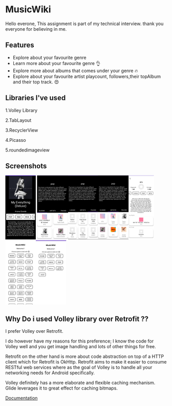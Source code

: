 
# MusicWiki

Hello everone,
This assignment is part of my technical interview.
thank you everyone for believing in me.





## Features

- Explore about your favourite genre
- Learn more about your favourite genre  👌
- Explore more about albums that comes under your   genre 🔥
- Explore about your favourite artist playcount, 
  followers,their topAlbum and their top track.
  😍
  



## Libraries I've used
1.Volley Library

2.TabLayout

3.RecyclerView

4.Picasso

5.roundedimageview

## Screenshots

<img src="https://github.com/DaRkSoUl1690/MusicWiki/blob/master/screenshots/ss1.jpg" height="200"/> <img src="https://github.com/DaRkSoUl1690/MusicWiki/blob/master/screenshots/ss2.jpg" height="200"/><img src="https://github.com/DaRkSoUl1690/MusicWiki/blob/master/screenshots/ss3.jpg" height="200"/><img src="https://github.com/DaRkSoUl1690/MusicWiki/blob/master/screenshots/ss4.jpg" height="200"/><img src="https://github.com/DaRkSoUl1690/MusicWiki/blob/master/screenshots/ss5.jpg" height="200"/><img src="https://github.com/DaRkSoUl1690/MusicWiki/blob/master/screenshots/ss6.jpg" height="200"/><img src="https://github.com/DaRkSoUl1690/MusicWiki/blob/master/screenshots/ss7.jpg" height="200"/>


## Why Do i used Volley library over Retrofit ??

I prefer Volley over Retrofit. 

I do however have my reasons for this preference; I know the code for Volley well and you get image handling and lots of other things for free.

 Retrofit on the other hand is more about code abstraction on top of a HTTP client which for Retrofit is OkHttp. Retrofit aims to make it easier to consume RESTful web services where as the goal of Volley is to handle all your networking needs for Android specifically.

Volley definitely has a more elaborate and flexible caching mechanism. Glide leverages it to great effect for caching bitmaps.

[Documentation](https://medium.com/@sudhakarprajapati7/retrofit-vs-volley-c6cf74b3c8e4)
